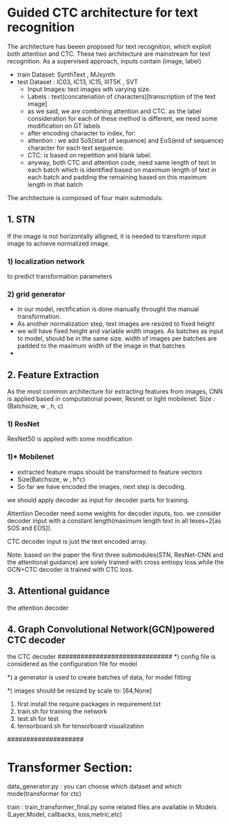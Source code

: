 # Guided CTC architecture for text recognition
 The architecture has beeen proposed for text recognition, which exploit both attention and CTC. These two architecture are mainstream for text recognition.
 As a supervised approach, inputs contain (image, label)
 * train Dataset: SynthText , MJsynth
 * test Dataset : IC03, IC13, IC15, IIIT5K , SVT 
   * Input Images: text images wth varying size.
   * Labels : text(concatenation of characters)[transcription of the text image]
   * as we said, we are combining attention and CTC. as the label consideration for each of these method is different, we need some modification on GT labels
   * after encoding character to index, for:
   * attention : we add SoS(start of sequence) and EoS(end of sequence) character for each text sequence.
   * CTC: is based on repetition and blank label. 
   * anyway, both CTC and attention code, need same length of text in each batch which is identified based on maximum length of text in each batch and padding the remaining based on this maximum length in that batch   
   

    
   
 
 The architecture is composed of four main submoduls:
 ## 1.  STN
 If the image is not horizontally alligned, it is needed to transform input image to achieve normalized image.
 
 ### 1) localization network
 to predict transformation parameters
 ### 2) grid generator
 * in our model, rectification is done manually throught the manual transformation.
 * As another normalization step, text images are resized to fixed height
 * we will have fixed height and variable width images. 
 As batches as input to model, should be in the same size. width of images per batches are padded to the maximum width of the image in that batches
 * 
 ## 2. Feature Extraction
 As the most common architecture for extracting features from images, CNN is applied
 based in computational power, Resnet or light mobilenet.
 Size : (Batchsize, w , h, c) 
 ### 1) ResNet
  ResNet50 is applied with some modification
 ### 1)* Mobilenet
* extracted feature maps should be transformed to feature vectors
* Size(Batchsize, w , h*c)
* So far we have encoded the images, next step is decoding.

we should apply decoder as input for decoder parts for training.

Attention Decoder need some weights for decoder inputs, too. we consider decoder input with a constant length(maximum length text in all texes+2[as SOS and EOS]).

CTC decoder input is just the text encoded array.

Note: based on the paper the first three submodules(STN, ResNet-CNN and the attentional guidance) are solely trained with cross entropy loss.while the
GCN+CTC decoder is trained with CTC loss.
 ## 3. Attentional guidance
 the attention decoder 

 ## 4. Graph Convolutional Network(GCN)powered CTC decoder
 the CTC decoder 
##############################
*) config file is considered as the configuration file for model

*) a generator is used to create batches of data, for model fitting

*) images should be resized by scale to: [64,None]


1) first install the require packages in requirement.txt
2) train.sh for training the network
3) test.sh for test 
4) tensorboard.sh for tensorboard visualization


####################

# Transformer Section:

data_generator.py : you can choose which dataset and which mode(transformer for ctc)
 
train : train_transformer_final.py
some related files are available in Models (Layer,Model, callbacks, loss,metric,etc)



   
